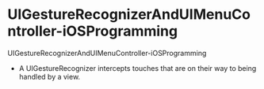 # UIGestureRecognizerAndUIMenuController-iOSProgramming
UIGestureRecognizerAndUIMenuController-iOSProgramming

- A UIGestureRecognizer intercepts touches that are on their way to being handled by a view. 
